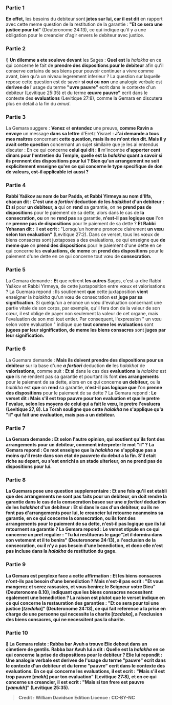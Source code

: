 
### Partie 1
<b>En effet,</b> les besoins du debiteur sont <b>jetes sur lui, car il est dit</b> en rapport avec cette meme question de la restitution de la garantie : <b>"Et ce sera une justice pour toi"</b> (Deuteronome 24:13), ce qui indique qu'il y a une obligation pour le creancier d'agir envers le debiteur avec justice.

### Partie 2
§ <b>Un dilemme a ete souleve devant</b> les Sages : <b>Quel est</b> la <i>halakha</i> en ce qui concerne le fait de <b>prendre des dispositions pour le debiteur</b> afin qu'il conserve certains de ses biens pour pouvoir continuer a vivre comme avant, bien qu'a un niveau legerement inferieur ? La question sur laquelle repose cette question est de savoir <b>si oui ou non</b> une analogie verbale est <b>derivee de</b> l'usage du terme <b>"uvre pauvre"</b> ecrit dans le contexte d'un debiteur (Levitique 25:35) et du terme <b>œuvre pauvre"</b> ecrit dans le contexte des <b>evaluations</b> (Levitique 27:8), comme la Gemara en discutera plus en detail a la fin du <i>amud</i>.

### Partie 3
La Gemara suggere : <b>Venez</b> et <b>entendez</b> une preuve, <b>comme Ravin a envoye</b> un message <b>dans sa lettre</b> d'Eretz Yisrael : <b>J'ai demande a tous mes maitres</b> concernant <b>cette question, mais ils ne m'ont rien dit. Mais il y avait cette question</b> concernant un sujet similaire que je les ai entendus discuter : En ce qui concerne <b>celui qui dit : Il</b> m'incombe <b>d'apporter <b>cent dinars pour l'entretien du Temple, quelle est</b> la <i>halakha</i> quant a savoir si <b>ils prennent des dispositions</b> pour lui ? Bien qu'un arrangement ne soit explicitement enseigne qu'en ce qui concerne le type specifique de don de valeurs, est-il applicable ici aussi ?

### Partie 4
<b>Rabbi Yaâkov au nom de bar Padda, et Rabbi Yirmeya au nom d'Ilfa,</b> chacun <b>dit :</b> C'est une <b><i>a fortiori</i></b> deduction <b>de</b> les <i>halakhot</i> d'un debiteur : Et si</b> pour <b>un debiteur, a</b> qui on <b>rend</b> sa garantie, on ne <b>prend pas de dispositions</b> pour le paiement de sa dette, alors dans le cas de <b>la consecration, ou</b> on ne <b>rend pas</b> sa garantie, <b>n'est-il pas logique que</b> l'on ne <b>prenne pas de dispositions</b> pour le paiement de sa dette ? <b>Et Rabbi Yohanan dit :</b> Il <b>est ecrit :</b> "Lorsqu'un homme prononce clairement <b>un vœu selon ton evaluation"</b> (Levitique 27:2). Dans ce verset, tous les vœux de biens consacres sont juxtaposes a des evaluations, ce qui enseigne que <b>de meme que</b> on <b>prend des dispositions</b> pour le paiement d'une dette en ce qui concerne les <b>evaluations, de meme</b> on <b>prend des dispositions</b> pour le paiement d'une dette en ce qui concerne tout vœu de <b>consecration.</b>

### Partie 5
La Gemara demande : <b>Et</b> que retirent <b>les autres</b> Sages, c'est-a-dire Rabbi Yaâkov et Rabbi Yirmeya, de cette juxtaposition entre vœux et valorisations ? La Guemara repond : Ils soutiennent <b>que</b> cette juxtaposition <b>vient</b> enseigner la <i>halakha</i> qu'un vœu de consecration est <b>juge par sa signification.</b> Si quelqu'un a enonce un vœu d'evaluation concernant une partie vitale de son corps, par exemple, qu'il fera don de la valeur de son cœur, il est oblige de payer non seulement la valeur de cet organe, mais l'evaluation de son moi tout entier. Par consequent, l'expression " un vœu selon votre evaluation " indique que <b>tout comme les evaluations</b> sont <b>jugees par leur signification, de meme les biens consacres</b> sont <b>juges par leur signification.</b>

### Partie 6
La Guemara demande : <b>Mais ils doivent prendre des dispositions pour un debiteur</b> sur la base d'une <b><i>a fortiori</i></b> deduction <b>de</b> les <i>halakhot</i> de <b>valorisations,</b> comme suit : <b>Et si</b> dans le cas des <b>evaluations</b> la <i>halakha</i> est <b>que</b> ils ne rendent pas</b> sa garantie et pourtant ils font <b>des arrangements</b> pour le paiement de sa dette, alors en ce qui concerne <b>un debiteur,</b> ou la <i>halakha</i> est <b>que</b> on <b>rend</b> sa garantie, <b>n'est-il pas logique que</b> l'on <b>prenne des dispositions</b> pour le paiement de sa dette ? La Gemara repond : <b>Le verset dit : <b>Mais s'il est trop pauvre pour ton evaluation</b> <b>et que le pretre l'evalue, selon les moyens de celui qui a fait le vœu, le pretre l'evaluera</b> (Levitique 27, 8). La Torah souligne que cette <i>halakha</i> ne s'applique qu'a <b>"il"</b> qui fait une evaluation, <b>mais pas</b> a <b>un debiteur.</b>

### Partie 7
La Gemara demande : <b>Et</b> selon <b>l'autre</b> opinion, qui soutient qu'ils font des arrangements pour un debiteur, comment interpreter le mot "il" ? La Gemara repond : Ce mot enseigne que la <i>halakha</i> ne s'applique pas <b>a moins</b> qu'il <b>reste dans son</b> etat de <b>pauvrete du debut a la fin.</b> S'il etait riche au depart, ou s'est enrichi a un stade ulterieur, on ne prend pas de dispositions pour lui.

### Partie 8
La Guemara pose une question supplementaire : <b>Et</b> une fois qu'il est etabli que des arrangements ne sont pas faits pour un debiteur, <b>on doit rendre</b> la garantie <b>dans</b> le cas de la <b>consecration</b> basee sur <b>une <i>a fortiori</i></b> deduction <b>de</b> les <i>halakhot</i> d'un <b>debiteur : Et si</b> dans le cas d'un <b>debiteur, ou</b> ils ne font <b>pas d'arrangements</b> pour lui, le creancier lui <b>retourne</b> neanmoins sa garantie, en ce qui concerne la <b>consecration, ou</b> ils font <b>des arrangements</b> pour le paiement de sa dette, <b>n'est-il pas logique que</b> ils lui <b>retournent</b> sa garantie ? La Gemara repond : <b>Le verset stipule</b> en ce qui concerne un pret regulier : "Tu lui restitueras le gage"¦<b>et il dormira dans son vetement et il te benira"</b> (Deuteronome 24:13), <b>a l'exclusion de la consecration, ou</b> il n'y a <b>pas besoin</b> d'une <b>benediction,</b> et donc elle n'est pas incluse dans la <i>halakha</i> de restitution du gage.

### Partie 9
La Gemara est perplexe face a cette affirmation : <b>Et</b> les biens consacres n'ont-ils <b>pas</b> besoin d'une benediction ? <b>Mais n'est-il pas ecrit : "Et vous mangerez et serez rassasies, et vous benirez</b> le Seigneur votre Dieu" (Deuteronome 8.10), indiquant que les biens consacres necessitent egalement une benediction ? <b>La raison est plutot que <b>le verset indique</b> en ce qui concerne la restauration des garanties : <b>"Et ce sera pour toi une justice [<i>tzedaka</i>]"</b> (Deuteronome 24:13), ce qui fait reference a la prise en charge de <b>une personne qui necessite la charite [<i>tzedaka</i>], a l'exclusion des biens consacres</b>, <b>qui</b> ne necessitent pas la charite.</b>

### Partie 10
§ La Gemara relate : <b>Rabba bar Avuh a trouve Elie debout dans un cimetiere de gentils.</b> Rabba bar Avuh <b>lui a dit : Quelle est</b> la <i>halakha</i> en ce qui concerne <b>la prise de dispositions pour le debiteur ? </b> Elie lui <b>repondit :</b> Une analogie verbale est <b>derivee de</b> l'usage du terme <b>"pauvre"</b> ecrit dans le contexte d'un debiteur et du terme <b>"pauvre"</b> ecrit dans le contexte des <b>evaluations.</b> En ce qui concerne les <b>evaluations,</b> il <b>est ecrit : "Mais s'il est trop pauvre [<i>makh</i>] pour ton evaluation"</b> (Levitique 27:8), et <b>en ce qui concerne un creancier,</b> il <b>est ecrit : "Mais si ton frere est pauvre [<i>yamukh</i>]"</b> (Levitique 25:35).

>Credit : William Davidson Edition
>Licence : CC-BY-NC